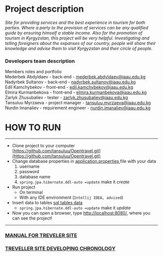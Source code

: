 # Project description

_Site for providing services and the best experience in tourism for both parties._
_Where a party to the provision of services can be any qualified guide by ensuring himself_
_a stable income. Also for the promotion of tourism in Kyrgyzstan, this project will be very helpful._
_Investigating and telling foreigners about the expanses of our country, people will share their_
_knowledge and advise them to visit Kyrgyzstan and their circle of people._

### Developers team description

Members roles and portfolio <br/>
Mederbek Abdyldaev - back-end - [mederbek.abdyldaev@iaau.edu.kg](mederbek.abdyldaev@iaau.edu.kg) <br/>
Nadyrbek Sultanov - back-end - [nadyrbek.sultanov@iaau.edu.kg](nadyrbek.sultanov@iaau.edu.kg) <br/>
Edil Kamchybekov - front-end - [edil.kamchybekov@iaau.edu.kg](edil.kamchybekov@iaau.edu.kg) <br/>
Elmira Kurmanbekova - front-end - [elmira.kurmanbekova@iaau.edu.kg](elmira.kurmanbekova@iaau.edu.kg) <br/>
Zarlyk Zhusubaliev - tester - [zarlyk.zhusubaliev@iaau.edu.kg](zarlyk.zhusubaliev@iaau.edu.kg) <br/>
Tansuluu Myrzaeva - project manager - [tansuluu.myrzaeva@iaau.edu.kg](tansuluu.myrzaeva@iaau.edu.kg) <br/>
Nurdin Imanaliev - requirement engineer - nurdin.imanaliev@iaau.edu.kg

# HOW TO RUN

***

* Clone project to your computer [https://github.com/tansuluu/Opentravel.git](https://github.com/tansuluu/Opentravel.git)
* Change database properties in [application.properties ](https://github.com/tansuluu/Opentravel/blob/master/src/main/resources/application.properties) file with your data 
    1. username 
    2. password 
    3. database name 
    4. `spring.jpa.hibernate.ddl-auto =update` make it _create_
* Run project
    * On terminal
    * With any IDE environment (`Intellij IDEA, advised`)
* Insert data to tables [sql tables data](https://github.com/tansuluu/Opentravel/tree/master/src/main/resources/sql)
    * `spring.jpa.hibernate.ddl-auto =update` make it _update_
* Now you can open a browser, type [http://localhost:8080/](http://localhost:8080/), where you can see the project!

***

### [MANUAL FOR TREVELER SITE](https://github.com/tansuluu/Opentravel/wiki/MANUAL-FOR-TREVELLER-SITE)
### [TREVELLER SITE DEVELOPING CHRONOLOGY](https://github.com/tansuluu/Opentravel/wiki/TREVELLER-SITE-DEVELOPING-CHRONOLOGY)
